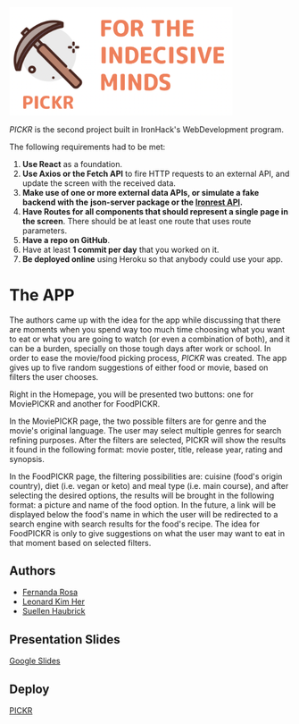 
<img alt="PCKR Logo" src="https://github.com/LBWKH/pickr-project/blob/master/src/images/logoAndSlogan.png" width="400px"/>

_PICKR_ is the second project built in IronHack's WebDevelopment program.

The following requirements had to be met:

1.  **Use React** as a foundation.
2.  **Use Axios or the Fetch API** to fire HTTP requests to an external API, and update the screen with the received data.
3.  **Make use of one or more external data APIs, or simulate a fake backend with the** **json-server package or the [Ironrest API](http://ironrest.herokuapp.com/).**
4.  **Have Routes for all components that should represent a single page in the screen**. There should be at least one route that uses route parameters.
5.  **Have a repo on GitHub**.
6.  Have at least **1 commit per day** that you worked on it.
7.  **Be deployed online** using Heroku so that anybody could use your app.

# The APP

The authors came up with the idea for the app while discussing that there are moments when you spend way too much time choosing what you want to eat or what you are going to watch (or even a combination of both), and it can be a burden, specially on those tough days after work or school. In order to ease the movie/food picking process, _PICKR_ was created. The app gives up to five random suggestions of either food or movie, based on filters the user chooses.

Right in the Homepage, you will be presented two buttons: one for MoviePICKR and another for FoodPICKR.

In the MoviePICKR page, the two possible filters are for genre and the movie's original language. The user may select multiple genres for search refining purposes. After the filters are selected, PICKR will show the results it found in the following format: movie poster, title, release year, rating and synopsis.

In the FoodPICKR page, the filtering possibilities are: cuisine (food's origin country), diet (i.e. vegan or keto) and meal type (i.e. main course), and after selecting the desired options, the results will be brought in the following format: a picture and name of the food option. In the future, a link will be displayed below the food's name in which the user will be redirected to a search engine with search results for the food's recipe. The idea for FoodPICKR is only to give suggestions on what the user may want to eat in that moment based on selected filters.

## Authors

- [Fernanda Rosa](github.com/fefarosa)
- [Leonard Kim Her](https://github.com/LBWKH)
- [Suellen Haubrick](https://github.com/Suellenhf)

## Presentation Slides

[Google Slides](https://docs.google.com/presentation/d/1N4EqVWSLNgngajwtXbSs-exgnc5sUqtDI6-tx9K_STk/edit?usp=sharing)

## Deploy

[PICKR](https://pickr.netlify.app/)
